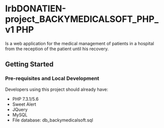 # IrbDONATIEN-project_BACKYMEDICALSOFT_PHP_v1 PHP
Is a web application for the medical management of patients in a hospital from the reception of the patient until his recovery. 

## Getting Started

### Pre-requisites and Local Development

Developers using this project should already have:

- PHP 7.3.1/5.6
- Sweet Alert
- JQuery
- MySQL
- File database: db_backymedicalsoft.sql
